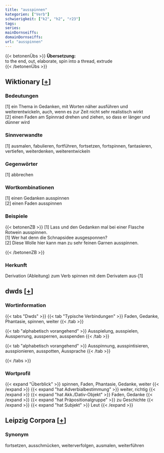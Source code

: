```yaml
---
title: "ausspinnen"
kategorien: ["Verb"]
schwierigkeit: ["k2", "h2", "r23"]
tags:
series:
mainDornseiffs:
domainDornseiffs:
url: "ausspinnen"
---
```


{{< betonenÜbs >}}
**Übersetzung:**  
to the end, out, elaborate, spin into a thread, extrude  
{{< /betonenÜbs >}}

## Wiktionary [[+](https://de.wiktionary.org/wiki/ausspinnen)]

### Bedeutungen
[1] ein Thema in Gedanken, mit Worten näher ausführen und weiterentwickeln, auch, wenn es zur Zeit nicht sehr realistisch wirkt  
[2] einen Faden am Spinnrad drehen und ziehen, so dass er länger und dünner wird  

### Sinnverwandte
[1] ausmalen, fabulieren, fortführen, fortsetzen, fortspinnen, fantasieren, vertiefen, weiterdenken, weiterentwickeln  

### Gegenwörter
[1] abbrechen  

### Wortkombinationen
[1] einen Gedanken ausspinnen  
[2] einen Faden ausspinnen  

### Beispiele
{{< betonenZB >}}
[1] Lass und den Gedanken mal bei einer Flasche Rotwein ausspinnen.  
[1] Wer hat denn die Schnapsidee ausgesponnen?  
[2] Diese Wolle hier kann man zu sehr feinen Garnen ausspinnen.  

{{< /betonenZB >}}
### Herkunft
Derivation (Ableitung) zum Verb spinnen mit dem Derivatem aus-[1]  



## dwds [[+](https://www.dwds.de/wb/ausspinnen)]

### Wortinformation
{{< tabs "Dwds" >}}
{{< tab "Typische Verbindungen" >}}
Faden, Gedanke, Phantasie, spinnen, weiter
{{< /tab >}}

{{< tab "alphabetisch vorangehend" >}}
Ausspielung, ausspielen, Aussperrung, aussperren, ausspenden
{{< /tab >}}

{{< tab "alphabetisch vorangehend" >}}
Ausspinnung, ausspintisieren, ausspionieren, ausspotten, Aussprache
{{< /tab >}}

{{< /tabs >}}

### Wortprofil
{{< expand "Überblick" >}} spinnen, Faden, Phantasie, Gedanke, weiter {{< /expand >}}
{{< expand "hat Adverbialbestimmung" >}} weiter, richtig {{< /expand >}}
{{< expand "hat Akk./Dativ-Objekt" >}} Faden, Gedanke {{< /expand >}}
{{< expand "hat Präpositionalgruppe" >}} zu Geschichte {{< /expand >}}
{{< expand "hat Subjekt" >}} Leut {{< /expand >}}

## Leipzig Corpora [[+](https://corpora.uni-leipzig.de/en/res?word=ausspinnen&corpusId=deu_newscrawl-public_2018)]


### Synonym
fortsetzen, ausschmücken, weiterverfolgen, ausmalen, weiterführen

